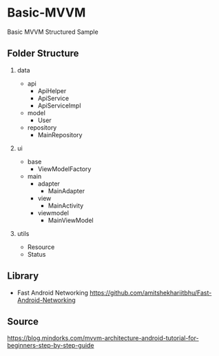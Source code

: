# Basic-MVVM
Basic MVVM Structured Sample

## Folder Structure
1. data
   - api
     - ApiHelper
     - ApiService
     - ApiServiceImpl
   - model
     - User
   - repository
     - MainRepository

2. ui
   - base 
     - ViewModelFactory
   - main
     - adapter
       - MainAdapter
     - view
       - MainActivity
     - viewmodel
       - MainViewModel

3. utils
   - Resource
   - Status
   
## Library
- Fast Android Networking
  https://github.com/amitshekhariitbhu/Fast-Android-Networking

## Source
https://blog.mindorks.com/mvvm-architecture-android-tutorial-for-beginners-step-by-step-guide
